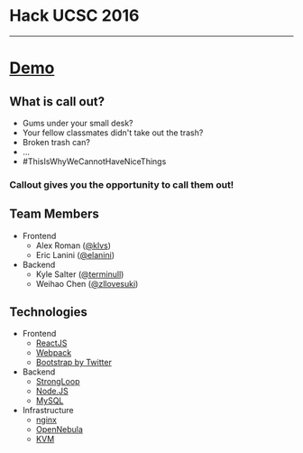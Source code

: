 # Hack UCSC 2016
---

# [Demo](http://callout.city)

## What is call out?

* Gums under your small desk?
* Your fellow classmates didn't take out the trash?
* Broken trash can?
* ...
* #ThisIsWhyWeCannotHaveNiceThings

### Callout gives you the opportunity to call them out!

## Team Members

* Frontend
  * Alex Roman ([@klvs](https://github.com/klvs))
  * Eric Lanini ([@elanini](https://github.com/elanini))
* Backend
  * Kyle Salter ([@terminull](https://github.com/terminull))
  * Weihao Chen ([@zllovesuki](https://github.com/zllovesuki))

## Technologies

* Frontend
  * [ReactJS](https://github.com/reactjs)
  * [Webpack](https://webpack.github.io/)
  * [Bootstrap by Twitter](https://github.com/twbs/bootstrap)
* Backend
  * [StrongLoop](https://github.com/strongloop)
  * [Node.JS](https://nodejs.org/en/)
  * [MySQL](http://dev.mysql.com/downloads/)
* Infrastructure
  * [nginx](http://nginx.org/)
  * [OpenNebula](http://opennebula.org/)
  * [KVM](http://www.linux-kvm.org/page/Main_Page)